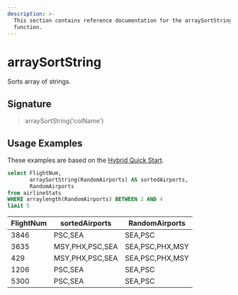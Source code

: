 ```yaml
---
description: >-
  This section contains reference documentation for the arraySortString
  function.
---
```


# arraySortString

Sorts array of strings.

## Signature

> arraySortString('colName')

## Usage Examples

These examples are based on the [Hybrid Quick Start](../../basics/getting-started/quick-start.md#hybrid).

```sql
select FlightNum, 
       arraySortString(RandomAirports) AS sortedAirports, 
       RandomAirports
from airlineStats 
WHERE arraylength(RandomAirports) BETWEEN 2 AND 4
limit 5
```

| FlightNum | sortedAirports  | RandomAirports  |
| --------- | --------------- | --------------- |
| 3846      | PSC,SEA         | SEA,PSC         |
| 3635      | MSY,PHX,PSC,SEA | SEA,PSC,PHX,MSY |
| 429       | MSY,PHX,PSC,SEA | SEA,PSC,PHX,MSY |
| 1206      | PSC,SEA         | SEA,PSC         |
| 5300      | PSC,SEA         | SEA,PSC         |
